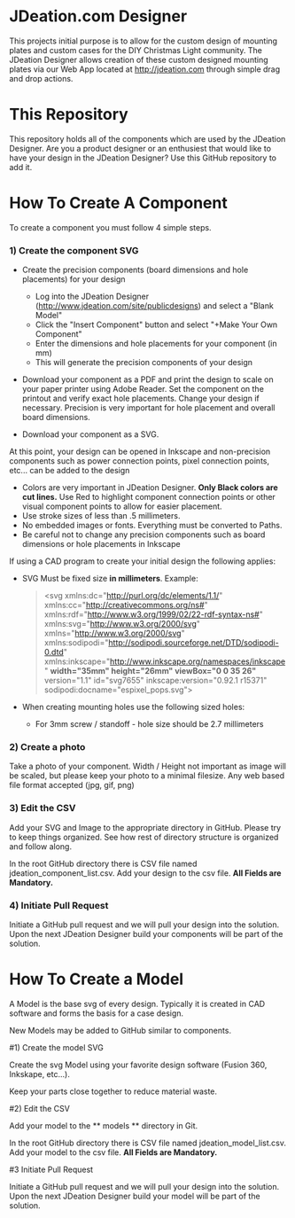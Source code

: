 # JDeation.com Designer
This projects initial purpose is to allow for the custom design of mounting plates and custom cases for the DIY Christmas Light community.
The JDeation Designer allows creation of these custom designed mounting plates via our Web App located at http://jdeation.com through simple drag and drop actions.

# This Repository
This repository holds all of the components which are used by the JDeation Designer.  Are you a product designer or an enthusiest that would like to have your design in the JDeation Designer?
Use this GitHub repository to add it.

# How To Create A Component
To create a component you must follow 4 simple steps.

### 1) Create the component SVG

* Create the precision components (board dimensions and hole placements) for your design
   * Log into the JDeation Designer (http://www.jdeation.com/site/publicdesigns) and select a "Blank Model"
   * Click the "Insert Component" button and select "+Make Your Own Component"
   * Enter the dimensions and hole placements for your component (in mm)
   * This will generate the precision components of your design
   
* Download your component as a PDF and print the design to scale on your paper printer using Adobe Reader.  Set the component on the printout and verify exact hole placements.  Change your design if necessary.  Precision is very important for hole placement and overall board dimensions.   

* Download your component as a SVG.  

At this point,  your design can be opened in Inkscape and non-precision components such as power connection points,  pixel connection points, etc... can be added to the design
   * Colors are very important in JDeation Designer.  **Only Black colors are cut lines.**  Use Red to highlight component connection points or other visual component points to allow for easier placement.
   * Use stroke sizes of less than .5 millimeters.
   * No embedded images or fonts.  Everything must be converted to Paths.
   * Be careful not to change any precision components such as board dimensions or hole placements in Inkscape 

If using a CAD program to create your initial design the following applies:

* SVG Must be fixed size **in millimeters**.  Example:
  ><svg
   xmlns:dc="http://purl.org/dc/elements/1.1/"
   xmlns:cc="http://creativecommons.org/ns#"
   xmlns:rdf="http://www.w3.org/1999/02/22-rdf-syntax-ns#"
   xmlns:svg="http://www.w3.org/2000/svg"
   xmlns="http://www.w3.org/2000/svg"
   xmlns:sodipodi="http://sodipodi.sourceforge.net/DTD/sodipodi-0.dtd"
   xmlns:inkscape="http://www.inkscape.org/namespaces/inkscape"
   **width="35mm"
   height="26mm"
   viewBox="0 0 35 26"**
   version="1.1"
   id="svg7655"
   inkscape:version="0.92.1 r15371"
   sodipodi:docname="espixel_pops.svg">

* When creating mounting holes use the following sized holes:
  * For 3mm screw / standoff - hole size should be 2.7 millimeters

### 2) Create a photo

Take a photo of your component.  Width / Height not important as image will be scaled,  but please
keep your photo to a minimal filesize.  Any web based file format accepted (jpg, gif, png)

### 3) Edit the CSV

Add your SVG and Image to the appropriate directory in GitHub.  Please try to keep things organized.  See how
rest of directory structure is organized and follow along.

In the root GitHub directory there is CSV file named jdeation_component_list.csv.  Add your
design to the csv file.  **All Fields are Mandatory.**

### 4) Initiate Pull Request

Initiate a GitHub pull request and we will pull your design into the solution.  Upon the next JDeation Designer build your components will be part of the solution.


# How To Create a Model

A Model is the base svg of every design.
Typically it is created in CAD software and forms the basis for a case design.

New Models may be added to GitHub similar to components.

#1) Create the model SVG

Create the svg Model using your favorite design software (Fusion 360, Inkskape, etc...).

Keep your parts close together to reduce material waste.

#2) Edit the CSV

Add your model to the ** models ** directory in Git.

In the root GitHub directory there is CSV file named jdeation_model_list.csv.  Add your
model to the csv file.  **All Fields are Mandatory.**

#3 Initiate Pull Request

Initiate a GitHub pull request and we will pull your design into the solution.  Upon the next JDeation Designer build your model will be part of the solution.






